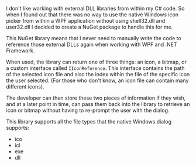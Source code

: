 I don't like working with external DLL libraries from within my C# code. So when I found out that there was no way to use the native Windows icon picker from within a WPF application without using shell32.dll and user32.dll I decided to create a NuGet package to handle this for me.

This NuGet library means that I never need to manually write the code to reference those external DLLs again when working with WPF and .NET Framework.

When used, the library can return one of three things: an icon, a bitmap, or a custom interface called `IIconReference`. This interface contains the path of the selected icon file and also the index within the file of the specific icon the user selected. (For those who don't know, an icon file can contain many different icons).

The developer can then store these two pieces of information if they wish, and at a later point in time, can pass them back into the library to retrieve an icon or bitmap without having to re-prompt the user with the dialog.

This library supports all the file types that the native Windows dialog supports:
- ico
- icl
- exe
- dll